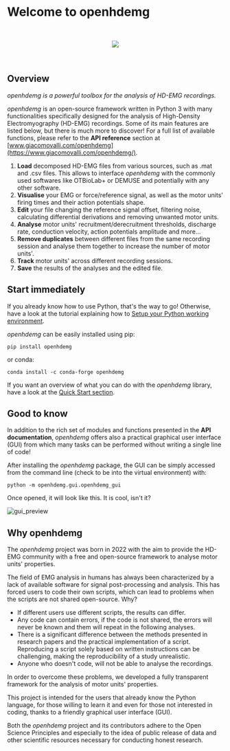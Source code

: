 # Welcome to openhdemg
<br/>

<p align="center">
  <img src="https://www.giacomovalli.com/openhdemg/md_graphics/Index/Banner_Logo.png" />
</p>

<br/>

## Overview

*openhdemg is a powerful toolbox for the analysis of HD-EMG recordings.*

*openhdemg* is an open-source framework written in Python 3 with many functionalities specifically designed for the analysis of High-Density
Electromyography (HD-EMG) recordings. Some of its main features are listed below, but there is much more to discover! For a full list of available functions, please refer to the **API reference** section at [www.giacomovalli.com/openhdemg](https://www.giacomovalli.com/openhdemg/).

1. **Load** decomposed HD-EMG files from various sources, such as .mat and .csv files. This allows to interface *openhdemg* with the commonly used softwares like OTBioLab+ or DEMUSE and potentially with any other software.
2. **Visualise** your EMG or force/reference signal, as well as the motor units' firing times and their action potentials shape.
3. **Edit** your file changing the reference signal offset, filtering noise, calculating differential derivations and removing unwanted motor units.
4. **Analyse** motor units' recruitment/derecruitment thresholds, discharge rate, conduction velocity, action potentials amplitude and more...
5. **Remove duplicates** between different files from the same recording session and analyse them together to increase the number of motor units'.
6. **Track** motor units' across different recording sessions.
7. **Save** the results of the analyses and the edited file.

## Start immediately
If you already know how to use Python, that's the way to go! Otherwise, have a look at the tutorial explaining how to [Setup your Python working environment](https://www.giacomovalli.com/openhdemg/tutorials/Setup_working_env/).

*openhdemg* can be easily installed using pip:

```shell
pip install openhdemg
```

or conda:

```shell
conda install -c conda-forge openhdemg
```

If you want an overview of what you can do with the *openhdemg* library, have a look at the [Quick Start section](https://www.giacomovalli.com/openhdemg/Quick-Start/).

## Good to know
In addition to the rich set of modules and functions presented in the **API documentation**, *openhdemg* offers also a practical graphical user interface (GUI) from which many tasks can be performed without writing a single line of code!

After installing the *openhdemg* package, the GUI can be simply accessed from the command line (check to be into the virtual environment) with:

```shell
python -m openhdemg.gui.openhdemg_gui
```

Once opened, it will look like this. It is cool, isn't it?

![gui_preview](https://www.giacomovalli.com/openhdemg/md_graphics/Index/GUI_Preview.png)

## Why openhdemg
The *openhdemg* project was born in 2022 with the aim to provide the HD-EMG community with a free and open-source framework to analyse motor units' properties.

The field of EMG analysis in humans has always been characterized by a lack of available software for signal post-processing and analysis. This has forced users to code their own scripts, which can lead to problems when the scripts are not shared open-source. Why?

- If different users use different scripts, the results can differ.
- Any code can contain errors, if the code is not shared, the errors will never be known and them will repeat in the following analyses.
- There is a significant difference between the methods presented in research papers and the practical implementation of a script. Reproducing a script solely based on written instructions can be challenging, making the reproducibility of a study unrealistic.
- Anyone who doesn't code, will not be able to analyse the recordings.

In order to overcome these problems, we developed a fully transparent framework for the analysis of motor units' properties.

This project is intended for the users that already know the Python language, for those willing to learn it and even for those not interested in coding, thanks to a friendly graphical user interface (GUI).

Both the *openhdemg* project and its contributors adhere to the Open Science Principles and especially to the idea of public release  of data and other scientific resources necessary for conducting honest research.

